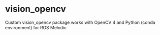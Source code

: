 # vision_opencv
Custom vision_opencv package works with OpenCV 4 and Python (conda environment) for ROS Melodic
